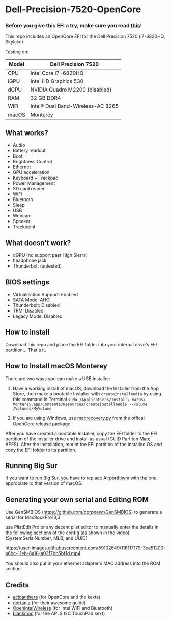 # Dell-Precision-7520-OpenCore
 
### Before you give this EFI a try, make sure you read [this](#Generating-your-own-serial-and-Editing-ROM)!

This repo includes an OpenCore EFI for the Dell Precision 7520 (i7-6820HQ, Skylake).

Testing on:

Model | Dell Precision 7520
------------- | ---------------
CPU | Intel Core i7-6820HQ
iGPU | Intel HD Graphics 530
dGPU | NVIDIA Quadro M2200 (disabled)
RAM | 32 GB DDR4
WiFi | Intel® Dual Band-Wireless-AC 8265
macOS | Monterey

## What works?

- Audio
- Battery readout
- Boot
- Brightness Control
- Ethernet
- GPU acceleration
- Keyboard + Trackpad
- Power Management
- SD card reader
- WiFi
- Bluetooth
- Sleep
- USB
- Webcam
- Speaker
- Trackpoint

## What doesn't work?

- dGPU (no support past High Sierra)
- headphone jack
- Thunderbolt (untested)

## BIOS settings

- Virtualization Support: Enabled
- SATA Mode: AHCI
- Thunderbolt: Disabled
- TPM: Disabled
- Legacy Mode: Disabled

## How to install

Download this repo and place the EFI folder into your internal drive's EFI partition... That's it.

## How to Install macOS Monterey

There are two ways you can make a USB installer:

1. Have a working install of macOS, download the Installer from the App Store, then make a bootable Installer with `createinstallmedia` by using this command in Terminal `sudo /Applications/Install\ macOS\ Monterey.app/Contents/Resources/createinstallmedia --volume /Volumes/MyVolume`

2. If you are using Windows, use [macrecovery.py](https://dortania.github.io/OpenCore-Install-Guide/installer-guide/winblows-install.html) from the offical OpenCore release package.

After you have created a bootable Installer, copy the EFI folder to the EFI partition of the installer drive and install as usual (GUID Partiton Map; APFS). After the installation, mount the EFI partition of the installed OS and copy the EFI folder to its partition.

## Running Big Sur

If you want to run Big Sur, you have to replace [AirportItlwm](https://github.com/OpenIntelWireless/itlwm/releases) with the one appropiate to that version of macOS.

## Generating your own serial and Editing ROM

Use GenSMBIOS (https://github.com/corpnewt/GenSMBIOS) to generate a serial for MacBookPro13,3

use PlistEdit Pro or any decent plist editor to manually enter the details in the following sections of the config (as shown in the video): (SystemSerialNumber, MLB, and UUID)

https://user-images.githubusercontent.com/59102649/116117179-3ea51200-a6bc-11eb-8a18-a03f7bb5bf1d.mp4

You should also put in your ethernet adapter's MAC address into the ROM section.

## Credits

* [acidanthera](https://github.com/acidanthera) (for OpenCore and the kexts)
* [dortania](https://dortania.github.io/OpenCore-Install-Guide/) (for their awesome guide)
* [OpenIntelWireless](https://github.com/OpenIntelWireless) (for Intel WiFi and Bluetooth)
* [blankmac](https://github.com/blankmac/AlpsHID) (for the APLS I2C TouchPad kext)
